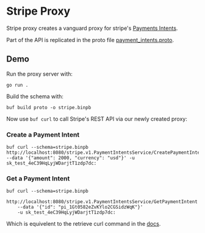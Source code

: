 # Stripe Proxy

Stripe proxy creates a vanguard proxy for stripe's [Payments Intents](https://stripe.com/docs/api/payment_intents).

Part of the API is replicated in the proto file [payment_intents.proto](./proto/stripe/v1/payments).

## Demo

Run the proxy server with:

```
go run .
```

Build the schema with: 

```
buf build proto -o stripe.binpb
```

Now use `buf curl` to call Stripe's REST API via our newly created proxy:

### Create a Payment Intent
```shell
buf curl --schema=stripe.binpb http://localhost:8080/stripe.v1.PaymentIntentsService/CreatePaymentIntent --data '{"amount": 2000, "currency": "usd"}' -u sk_test_4eC39HqLyjWDarjtT1zdp7dc:
```

### Get a Payment Intent

```shell
buf curl --schema=stripe.binpb
    http://localhost:8080/stripe.v1.PaymentIntentsService/GetPaymentIntent 
    --data '{"id": "pi_1Gt0582eZvKYlo2CGSidzWqK"}'
    -u sk_test_4eC39HqLyjWDarjtT1zdp7dc:
```

Which is equivelent to the retrieve curl command in the [docs](https://stripe.com/docs/api/payment_intents/retrieve).

